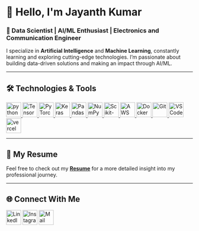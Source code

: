 # 👋 Hello, I'm Jayanth Kumar

### 🚀 Data Scientist | AI/ML Enthusiast | Electronics and Communication Engineer

I specialize in **Artificial Intelligence** and **Machine Learning**, constantly learning and exploring cutting-edge technologies. I’m passionate about building data-driven solutions and making an impact through AI/ML.

* * *

## 🛠 Technologies & Tools

<a href="https://www.python.org" target="_blank" rel="noreferrer">  <img src="https://www.vectorlogo.zone/logos/python/python-icon.svg" alt="python" width="40" height="40"/></a><a href="https://www.tensorflow.org" target="_blank" rel="noreferrer">  <img src="https://www.vectorlogo.zone/logos/tensorflow/tensorflow-icon.svg" alt="TensorFlow" width="40" height="40"/></a><a href="https://pytorch.org" target="_blank" rel="noreferrer">  <img src="https://www.vectorlogo.zone/logos/pytorch/pytorch-icon.svg" alt="PyTorch" width="40" height="40"/></a><a href="https://keras.io/" target="_blank" rel="noreferrer">  <img src="https://upload.wikimedia.org/wikipedia/commons/a/ae/Keras_logo.svg" alt="Keras" width="40" height="40"/></a><a href="https://pandas.pydata.org/" target="_blank" rel="noreferrer">  <img src="https://cdn.worldvectorlogo.com/logos/pandas.svg" alt="Pandas" width="40" height="40"/></a><a href="https://numpy.org/" target="_blank" rel="noreferrer">  <img src="https://www.vectorlogo.zone/logos/numpy/numpy-icon.svg" alt="NumPy" width="40" height="40"/></a><a href="https://scikit-learn.org/" target="_blank" rel="noreferrer">  <img src="https://icon.icepanel.io/Technology/svg/scikit-learn.svg" alt="Scikit-Learn" width="40" height="40"/></a><a href="https://aws.amazon.com/" target="_blank" rel="noreferrer">  <img src="https://www.vectorlogo.zone/logos/amazon_aws/amazon_aws-icon.svg" alt="AWS" width="40" height="40"/></a><a href="https://www.docker.com/" target="_blank" rel="noreferrer">  <img src="https://www.vectorlogo.zone/logos/docker/docker-icon.svg" alt="Docker" width="40" height="40"/></a><a href="https://git-scm.com/" target="_blank" rel="noreferrer">  <img src="https://www.vectorlogo.zone/logos/git-scm/git-scm-icon.svg" alt="Git" width="40" height="40"/></a><a href="https://code.visualstudio.com/" target="_blank" rel="noreferrer">  <img src="https://cdn.worldvectorlogo.com/logos/visual-studio-code-1.svg" alt="VSCode" width="40" height="40"/></a><a href="https://aws.amazon.com/?nc2=h_lg" target="_blank" rel="noreferrer">  <img src="https://www.svgrepo.com/show/448266/aws.svg" alt="vercel" width="40" height="40"/></a>

* * *

## 📜 My Resume

Feel free to check out my **[Resume](#)** for a more detailed insight into my professional journey.

* * *

## 🌐 Connect With Me

<p align="left">  <a href="https://www.linkedin.com/in/anantha-sai-911489188/" target="_blank"><img align="center" src="https://www.vectorlogo.zone/logos/linkedin/linkedin-icon.svg" alt="LinkedIn" height="40" width="40" /></a>  <a href="https://www.instagram.com/gnk.ananth?igsh=cGZ0eWx1bGU5aWF2" target="_blank"><img align="center" src="https://www.vectorlogo.zone/logos/instagram/instagram-icon.svg" alt="Instagram" height="40" width="40" /></a>    <a href="ananthasai2002@gmail.com" target="_blank"><img align="center" src="https://www.vectorlogo.zone/logos/gmail/gmail-icon.svg" alt="Mail" height="40" width="40" /></a></p>

